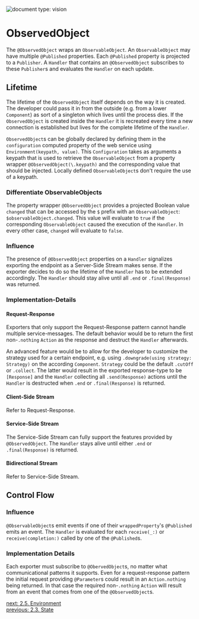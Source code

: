 ![document type: vision](https://apodini.github.io/resources/markdown-labels/document_type_vision.svg)

# ObservedObject

The `@ObservedObject` wraps an `ObservableObject`. An `ObservableObject` may have multiple `@Published` properties. Each `@Published` property is projected to a `Publisher`. A `Handler` that contains an `@ObservedObject` subscribes to these `Publisher`s and evaluates the `Handler` on each update.

## Lifetime

The lifetime of the `ObservedObject` itself depends on the way it is created. The developer could pass it in from the outside (e.g. from a lower `Component`) as sort of a singleton which lives until the process dies. If the `ObservedObject` is created inside the `Handler` it is recreated every time a new connection is established but lives for the complete lifetime of the `Handler`.

`ObservedObject`s can be globally declared by defining them in the `configuration` computed property of the web service using `Environment(keypath, value)`. This `Configuration` takes as arguments a keypath that is used to retrieve the `ObservableObject` from a property wrapper `@ObservedObject(\.keypath)` and the corresponding value that should be injected. Locally defined `ObservableObject`s don't require the use of a keypath.

### Differentiate ObservableObjects

The property wrapper `@ObservedObject` provides a projected Boolean value `changed` that can be accessed by the `$` prefix with an `ObservableObject`: `$observableObject.changed`. This value will evaluate to `true` if the corresponding `ObservableObject` caused the execution of the `Handler`. In every other case, `changed` will evaluate to `false`.

### Influence

The presence of `@ObservedObject` properties on a `Handler` signalizes exporting the endpoint as a Server-Side Stream makes sense. If the exporter decides to do so the lifetime of the `Handler` has to be extended accordingly. The `Handler` should stay alive until all `.end` or `.final(Response)` was returned.

### Implementation-Details

#### Request-Response

Exporters that only support the Request-Response pattern cannot handle multiple service-messages. The default behavior would be to return the first non-`.nothing` `Action` as the response and destruct the `Handler` afterwards.

An advanced feature would be to allow for the developer to customize the strategy used for a certain endpoint, e.g. using `.downgrade(using strategy: Strategy)` on the according `Component`. `Strategy` could be the default `.cutOff` or `.collect`. The latter would result in the exported response-type to be `[Response]` and the `Handler` collecting all `.send(Response)` actions until the `Handler` is destructed when `.end` or `.final(Response)` is returned.

#### Client-Side Stream

Refer to Request-Response.

#### Service-Side Stream

The Service-Side Stream can fully support the features provided by `@ObservedObject`. The `Handler` stays alive until either `.end` or `.final(Response)` is returned.

#### Bidirectional Stream

Refer to Service-Side Stream.

## Control Flow

### Influence

`@ObservableObject`s emit events if one of their `wrappedProperty`'s `@Published` emits an event. The `Handler` is evaluated for each `receive(_:)` or `receive(completion:)` called by one of the `@Published`s.

### Implementation Details

Each exporter must subscribe to `@ObervedObject`s, no matter what communicational patterns it supports. Even for a request-response pattern the initial request providing `@Parameter`s could result in an `Action.nothing` being returned. In that case the required non-`.nothing` `Action` will result from an event that comes from one of the `@ObservedObject`s.

[next: 2.5. Environment](./2.5.%20Environment.md)  
[previous: 2.3. State](./2.3.%20State.md)
